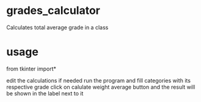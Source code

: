 # grades_calculator
Calculates total average grade in a class

# usage
from tkinter import*

edit the calculations if needed
run the program and fill categories with its respective grade
click on calulate weight average button and the result will be shown in the label next to it
